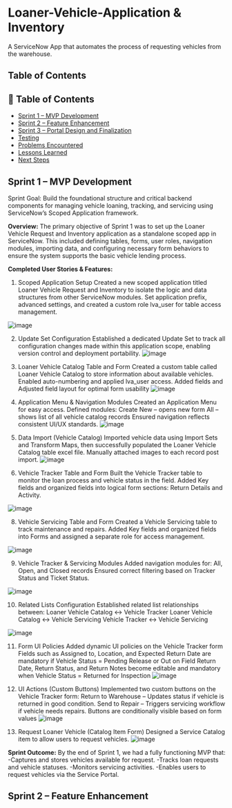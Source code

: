# Loaner-Vehicle-Application & Inventory
A ServiceNow App that automates the process of requesting vehicles from the warehouse.

## Table of Contents
## 📑 Table of Contents
- [Sprint 1 – MVP Development](#sprint-1--mvp-development)
- [Sprint 2 – Feature Enhancement](#sprint-2--feature-enhancement)
- [Sprint 3 – Portal Design and Finalization](#sprint-3--portal-design-and-finalization)
- [Testing](#testing)
- [Problems Encountered](#problems-encountered)
- [Lessons Learned](#lessons-learned)
- [Next Steps](#next-steps)


## Sprint 1 – MVP Development
Sprint Goal: Build the foundational structure and critical backend components for managing vehicle loaning, tracking, and servicing using ServiceNow’s Scoped Application framework.

**Overview:**
The primary objective of Sprint 1 was to set up the Loaner Vehicle Request and Inventory application as a standalone scoped app in ServiceNow. This included defining tables, forms, user roles, navigation modules, importing data, and configuring necessary form behaviors to ensure the system supports the basic vehicle lending process.

**Completed User Stories & Features:**
1. Scoped Application Setup
Created a new scoped application titled Loaner Vehicle Request and Inventory to isolate the logic and data structures from other ServiceNow modules.
Set application prefix, advanced settings, and created a custom role lva_user for table access management.

![image](https://github.com/user-attachments/assets/5298ab2d-73ec-46a3-9890-007968715487)


2. Update Set Configuration
Established a dedicated Update Set to track all configuration changes made within this application scope, enabling version control and deployment portability.
![image](https://github.com/user-attachments/assets/c5d97a0b-f2af-44e6-a610-32d0e61aae83)

3. Loaner Vehicle Catalog Table and Form
Created a custom table called Loaner Vehicle Catalog to store information about available vehicles.
Enabled auto-numbering and applied lva_user access.
Added fields and Adjusted field layout for optimal form usability
![image](https://github.com/user-attachments/assets/8ee57a08-e2b6-42a9-8d36-bc9c2604ec83)

4. Application Menu & Navigation Modules
Created an Application Menu for easy access.
Defined modules:
Create New – opens new form
All – shows list of all vehicle catalog records
Ensured navigation reflects consistent UI/UX standards.
![image](https://github.com/user-attachments/assets/e842233e-4f02-491c-a53b-4542028839cc)

5. Data Import (Vehicle Catalog)
Imported vehicle data using Import Sets and Transform Maps, then successfully populated the Loaner Vehicle Catalog table excel file. Manually attached images to each record post import.
![image](https://github.com/user-attachments/assets/10f900c7-57e5-4423-bded-6b1dd9adee6a)

6. Vehicle Tracker Table and Form
Built the Vehicle Tracker table to monitor the loan process and vehicle status in the field.
Added Key fields and organized fields into logical form sections: Return Details and Activity.

![image](https://github.com/user-attachments/assets/6700bb43-89f0-4397-8f00-6b8c49f99707)

8. Vehicle Servicing Table and Form
Created a Vehicle Servicing table to track maintenance and repairs.
Added Key fields and organized fields into Forms and assigned a separate role for access management.

![image](https://github.com/user-attachments/assets/91c64c5d-d360-48e2-87d3-ce16e78c2015)

9.  Vehicle Tracker & Servicing  Modules
Added navigation modules for: All, Open, and Closed records
Ensured correct filtering based on Tracker Status and Ticket Status.

![image](https://github.com/user-attachments/assets/8cdba659-37fe-4058-b69f-e351e061910d)

10. Related Lists Configuration
Established related list relationships between:
Loaner Vehicle Catalog ↔ Vehicle Tracker
Loaner Vehicle Catalog ↔ Vehicle Servicing
Vehicle Tracker ↔ Vehicle Servicing

![image](https://github.com/user-attachments/assets/6ffe1098-c95a-494c-b52f-ccbd1b16aa98)

11. Form UI Policies
Added dynamic UI policies on the Vehicle Tracker form
Fields such as Assigned to, Location, and Expected Return Date are mandatory if Vehicle Status = Pending Release or Out on Field
Return Date, Return Status, and Return Notes become editable and mandatory when Vehicle Status = Returned for Inspection
![image](https://github.com/user-attachments/assets/19a9f698-682f-466d-b9a7-60a52fcb472a)

12. UI Actions (Custom Buttons)
Implemented two custom buttons on the Vehicle Tracker form:
Return to Warehouse – Updates status if vehicle is returned in good condition.
Send to Repair – Triggers servicing workflow if vehicle needs repairs.
Buttons are conditionally visible based on form values
![image](https://github.com/user-attachments/assets/de979650-e2c8-44a7-bc1b-feaa6d9f2b89)

13. Request Loaner Vehicle (Catalog Item Form)
Designed a Service Catalog item to allow users to request vehicles.
![image](https://github.com/user-attachments/assets/b9c3464c-cd73-4d48-95ba-7eb77d359532)


**Sprint Outcome:**
By the end of Sprint 1, we had a fully functioning MVP that:
-Captures and stores vehicles available for request.
-Tracks loan requests and vehicle statuses.
-Monitors servicing activities.
-Enables users to request vehicles via the Service Portal.


## Sprint 2 – Feature Enhancement


